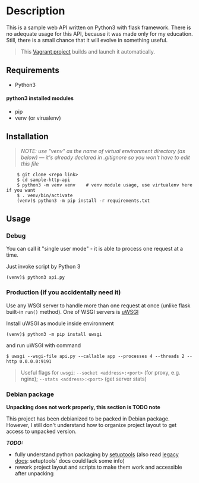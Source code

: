 # Description

This is a sample web API written on Python3 with flask framework.
There is no adequate usage for this API, because it was made only for my education.
Still, there is a small chance that it will evolve in something useful.

> This [Vagrant project](https://github.com/Trofogol/vagrant-api-environment) builds and launch it automatically.

## Requirements

- Python3

#### python3 installed modules

- pip
- venv (or virualenv)

## Installation

> *NOTE: use "venv" as the name of virtual environment directory (as below) — it's already declared in .gitignore so you won't have to edit this file*

        $ git clone <repo link>
        $ cd sample-http-api
        $ python3 -m venv venv    # venv module usage, use virtualenv here if you want
        $ . venv/bin/activate
        (venv)$ python3 -m pip install -r requirements.txt

## Usage

### Debug

You can call it "single user mode" - it is able to process one request at a time.

Just invoke script by Python 3

    (venv)$ python3 api.py

### Production (if you accidentally need it)

Use any WSGI server to handle more than one request at once (unlike flask 
built-in `run()` method). One of WSGI servers is [uWSGI](https://uwsgi-docs.readthedocs.io/en/latest/)

Install uWSGI as module inside environment

    (venv)$ python3 -m pip install uwsgi

and run uWSGI with command

    $ uwsgi --wsgi-file api.py --callable app --processes 4 --threads 2 --http 0.0.0.0:9191

> Useful flags for `uwsgi`: `--socket <address>:<port>` (for proxy, e.g. nginx); `--stats <address>:<port>` (get server stats)

### Debian package

**Unpacking does not work properly, this section is TODO note**

This project has been debianized to be packed in Debian package. However, 
I still don't understand how to organize project layout to get access to unpacked version.

***TODO:***
- fully understand python packaging by [setuptools](https://setuptools.readthedocs.io/en/latest/setuptools.html)
 (also read [legacy docs](https://docs.python.org/3/distutils/): setuptools' docs could lack some info)
- rework project layout and scripts to make them work and accessible after unpacking
